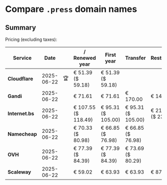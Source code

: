 # Compare `.press` domain names

## Summary

Pricing (excluding taxes):

| Service | Date |  | / Renewed year | First year | Transfer | Restoration |
|--|--|--|--|--|--|--|
| **Cloudflare** | 2025-06-22 | 🏆 | € 51.39<br>($ 59.18) | € 51.39<br>($ 59.18) |  |  |
| **Gandi** | 2025-06-22 |  | € 71.61 | € 71.61 | € 170.00 | € 144.35 |
| **Internet.bs** | 2025-06-22 |  | € 107.55<br>($ 118.49) | € 95.31<br>($ 105.00) | € 95.31<br>($ 105.00) | € 216.49<br>($ 238.49) |
| **Namecheap** | 2025-06-22 |  | € 70.33<br>($ 80.98) | € 66.85<br>($ 76.98) | € 66.85<br>($ 76.98) |  |
| **OVH** | 2025-06-22 |  | € 77.39<br>($ 84.39) | € 77.39<br>($ 84.39) | € 73.69<br>($ 80.29) |  |
| **Scaleway** | 2025-06-22 |  | € 59.02 | € 63.93 | € 63.93 | € 87.26 |

